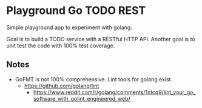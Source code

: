Playground Go TODO REST
=======================

Simple playground app to experiment with golang.

Goal is to build a TODO service with a RESTful HTTP API. Another goal is to unit test the code with
100% test coverage.

Notes
-----
- GoFMT is not 100% comprehensive. Lint tools for golang exist.
  - https://github.com/golang/lint
    - https://www.reddit.com/r/golang/comments/1xtcq9/lint_your_go_software_with_golint_engineered_web/
